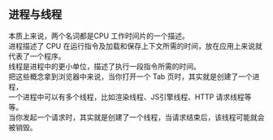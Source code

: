 ## 进程与线程
本质上来说，两个名词都是CPU ⼯作时间⽚的⼀个描述。  
进程描述了 CPU 在运⾏指令及加载和保存上下⽂所需的时间，放在应⽤上来说就代表了⼀个程序。  
线程是进程中的更⼩单位，描述了执⾏⼀段指令所需的时间。  
把这些概念拿到浏览器中来说，当你打开⼀个 Tab ⻚时，其实就是创建了⼀个进程，  
⼀个进程中可以有多个线程，⽐如渲染线程、JS引擎线程、HTTP 请求线程等等。  
当你发起⼀个请求时，其实就是创建了⼀个线程，当请求结束后，该线程可能就会被销毁。